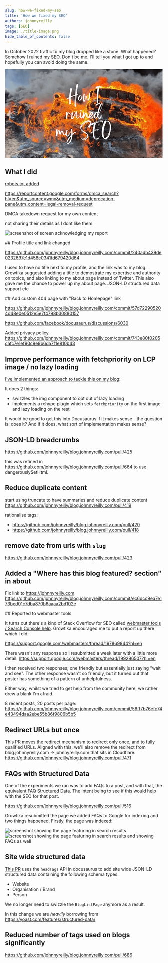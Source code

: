 ```yaml
---
slug: how-we-fixed-my-seo
title: 'How we fixed my SEO'
authors: johnnyreilly
tags: [SEO]
image: ./title-image.png
hide_table_of_contents: false
---
```


In October 2022 traffic to my blog dropped like a stone. What happened? Somehow I ruined my SEO. Don't be me. I'll tell you what I got up to and hopefully you can avoid doing the same.

![title image reading "How I ruined my SEO" with an image of a tire fire in the background](title-image.png)

## What I did

[robots.txt added](https://github.com/johnnyreilly/blog.johnnyreilly.com/pull/405)

https://reportcontent.google.com/forms/dmca_search?hl=en&utm_source=wmx&utm_medium=deprecation-pane&utm_content=legal-removal-request

DMCA takedown request for my own content

not sharing their details as I dont like them

![screenshot of screen acknowledging my report](screenshot-google-webmasters-report.webp)

## Profile title and link changed

https://github.com/johnnyreilly/blog.johnnyreilly.com/commit/240adb439de0232697e1d458c0341fd679420d64

I used to have no title next to my profile, and the link was to my blog. Growtika suggested adding a title to demostrate my expertise and authority on topics, and also linking to my about page instead of Twitter. This also gave me the chance to power up my about page. JSON-LD structured data support etc

## Add custom 404 page with "Back to Homepage" link

https://github.com/johnnyreilly/blog.johnnyreilly.com/commit/57d722905204d48e0e0512e5e7f4798b30880157

https://github.com/facebook/docusaurus/discussions/6030

Added privacy policy https://github.com/johnnyreilly/blog.johnnyreilly.com/commit/743e80f0205cafc7e1ef90c9e9b6da7f1e810b43

## Improve performance with fetchpriority on LCP image / no lazy loading

[I've implemented an approach to tackle this on my blog](../2023-01-18-docusaurus-improve-core-web-vitals-fetchpriority/index.md):

It does 2 things:

- swizzles the img component to opt out of lazy loading
- implements a rehype plugin which sets `fetchpriority` on the first image and lazy loading on the rest

It would be good to get this into Docusaurus if it makes sense - the question is: does it? And if it does, what sort of implementation makes sense?

## JSON-LD breadcrumbs

https://github.com/johnnyreilly/blog.johnnyreilly.com/pull/425

this was refined in https://github.com/johnnyreilly/blog.johnnyreilly.com/pull/664 to use dangerouslySetHtml.

## Reduce duplicate content

start using truncate to have summaries and reduce duplicate content https://github.com/johnnyreilly/blog.johnnyreilly.com/pull/419

rationalise tags:

- https://github.com/johnnyreilly/blog.johnnyreilly.com/pull/420
- https://github.com/johnnyreilly/blog.johnnyreilly.com/pull/418

## remove date from urls with `slug`

https://github.com/johnnyreilly/blog.johnnyreilly.com/pull/423

## Added a "Where has this blog featured? section" in about

Fix link to https://johnnyreilly.com https://github.com/johnnyreilly/blog.johnnyreilly.com/commit/ec6dcc9ea7e173bed01c7dba870b6aaaa2bd102e

## Reported to webmaster tools

It turns out there's a kind of Stack Overflow for SEO called [webmaster tools / Search Console help](https://support.google.com/webmasters/community?hl=en). Growtika encouraged me to put a report up there which I did:

https://support.google.com/webmasters/thread/197869844?hl=en

There wasn't any response so I resubmitted a week later with a little more detail: https://support.google.com/webmasters/thread/199296507?hl=en

I then received two responses; one friendly but essentially just saying "wait and see". The other response wasn't so friendly, but it turned out that poster has something of a pattern of unhelpfulness.

Either way, whilst we tried to get help from the community here, we rather drew a blank I'm afraid.

8 recent posts, 20 posts per page:
https://github.com/johnnyreilly/blog.johnnyreilly.com/commit/56ff7b76efc74e43494daa2ebe55b86f9806b5b5

## Redirect URLs but once

This PR moves the redirect mechanism to redirect only once, and to fully qualified URLs. Aligned with this, we'll also remove the redirect from blog.johnnyreilly.com -> johnnyreilly.com that sits in Cloudflare. https://github.com/johnnyreilly/blog.johnnyreilly.com/pull/471

## FAQs with Structured Data

One of the experiments we ran was to add FAQs to a post, and with that, the equivalent FAQ Structured Data. The intent being to see if this would help with the SEO for that post.

https://github.com/johnnyreilly/blog.johnnyreilly.com/pull/516

Growtika resubmitted the page we added FAQs to Google for indexing and two things happened. Firstly, the page was indexed:

![screenshot showing the page featuring in search results](screenshot-faqs-structured-data-indexed.png)
![screenshot showing the page featuring in search results and showing FAQs as well](screenshot-faqs-structured-data.png)

## Site wide structured data

[This PR](https://github.com/johnnyreilly/blog.johnnyreilly.com/pull/676) uses the `headTags` API in docusaurus to add site wide JSON-LD structured data containing the following schema types:
- Website
- Organisation / Brand
- Person

We no longer need to swizzle the `BlogListPage` anymore as a result.

In this change we are *heavily* borrowing from https://yoast.com/features/structured-data/

## Reduced number of tags used on blogs significantly

 https://github.com/johnnyreilly/blog.johnnyreilly.com/pull/686

